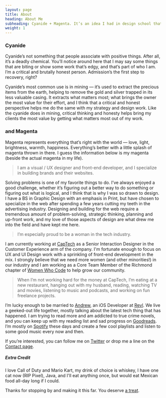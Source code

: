 ```yaml
---
layout: page
title: About
heading: About Me
subheading: Cyanide + Magenta. It’s an idea I had in design school that’s stuck with me over the last decade, and well, I think it’s apropos.
weight: 1
---
```


### Cyanide

Cyanide’s not something that people associate with positive things. After all, it’s a deadly chemical. You’ll notice around here that I may say some things that are biting or show some work that’s edgy, and that’s part of who I am. I’m a critical and brutally honest person. Admission’s the first step to recovery, right?

Cyanide’s most common use is in mining — it’s used to extract the precious items from the earth, helping to remove the gold and silver trapped in its less valuable casing. It extracts what matters most; what brings the owner the most value for their effort, and I think that a critical and honest perspective helps me do the same with my strategy and design work. Like the cyanide does in mining, critical thinking and honesty helps bring my clients the most value by getting what matters most out of my work.

### and Magenta

Magenta represents everything that’s right with the world — love, light, brightness, warmth,  happiness. Everything’s better with a little splash of magenta thrown in there. I guess the information below is my magenta (beside the actual magenta in my life).

> I am a visual / UX designer and front-end developer, and I specialize in building brands and their websites.

Solving problems is one of my favorite things to do. I’ve always enjoyed a good challenge, whether it’s figuring out a better way to do something or figuring out what is logical, and I think that is why I was so drawn to design. I have a BS in Graphic Design with an emphasis in Print, but have chosen to specialize in the web after spending a few years cutting my teeth in the advertising industry. Designing and building for the web require a tremendous amount of problem-solving, strategic thinking, planning and up-front work, and my love of those aspects of design are what drew me into the field and have kept me here.

> I’m especially proud to be a woman in the tech industry.

I am currently working at [CapTech](https://www.captechconsulting.com) as a Senior Interaction Designer in the Customer Experience arm of the company. I'm fortunate enough to focus on UX and UI Design work with a sprinkling of front-end development in the mix. I strongly believe that we need more women (and other minorities!) in our industry and I am working as a Core Team Member of the Richmond chapter of [Women Who Code](https://www.womenwhocode.com/richmond) to help grow our community.

> When I’m not working hard for the money at CapTech, I’m eating at a new restaurant, hanging out with my husband, reading, watching TV and movies, listening to music and podcasts, and working on fun freelance projects.

I’m lucky enough to be married to [Andrew](http://www.twitter.com/jamayers), an iOS Developer at [Revl](https://revl.com/). We live a geeked-out life together, mostly talking about the latest tech thing that has happened. I am trying to read more and am addicted to true crime novels, and you can keep up with my reading list and sad progress on [Goodreads](http://www.goodreads.com/user/show/3880836-caitlyn-mayers). I’m mostly on [Spotify](https://play.spotify.com/user/1246801664?play=true&utm_source=open.spotify.com&utm_medium=open) these days and create a few cool playlists and listen to some good music every now and then. 

If you’re interested, you can follow me on [Twitter](http://www.twitter.com/caitlynmayers) or drop me a line on the [Contact page](/contact).

##### Extra Credit
I love Call of Duty and Mario Kart, my drink of choice is whiskey, I have one cat now (RIP Pixel), Java, and I'll eat anything once, but would eat Mexican food all-day long if I could.

Thanks for stopping by and making it this far. You deserve [a treat](https://twitter.com/AwardsDarwin).